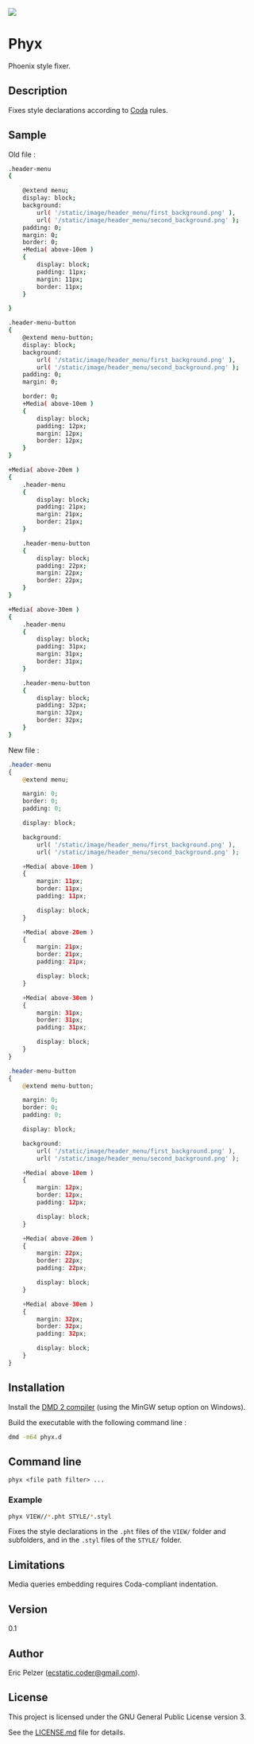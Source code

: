 ![](https://github.com/senselogic/PHYX/blob/master/LOGO/phyx.png)

# Phyx

Phoenix style fixer.

## Description

Fixes style declarations according to [Coda](https://github.com/senselogic/CODA) rules.

## Sample

Old file :

```bash
.header-menu
{

    @extend menu;
    display: block;
    background:
        url( '/static/image/header_menu/first_background.png' ),
        url( '/static/image/header_menu/second_background.png' );
    padding: 0;
    margin: 0;
    border: 0;
    +Media( above-10em )
    {
        display: block;
        padding: 11px;
        margin: 11px;
        border: 11px;
    }

}

.header-menu-button
{
    @extend menu-button;
    display: block;
    background:
        url( '/static/image/header_menu/first_background.png' ),
        url( '/static/image/header_menu/second_background.png' );
    padding: 0;
    margin: 0;

    border: 0;
    +Media( above-10em )
    {
        display: block;
        padding: 12px;
        margin: 12px;
        border: 12px;
    }
}

+Media( above-20em )
{
    .header-menu
    {
        display: block;
        padding: 21px;
        margin: 21px;
        border: 21px;
    }

    .header-menu-button
    {
        display: block;
        padding: 22px;
        margin: 22px;
        border: 22px;
    }
}

+Media( above-30em )
{
    .header-menu
    {
        display: block;
        padding: 31px;
        margin: 31px;
        border: 31px;
    }

    .header-menu-button
    {
        display: block;
        padding: 32px;
        margin: 32px;
        border: 32px;
    }
}
```

New file :

```php
.header-menu
{
    @extend menu;

    margin: 0;
    border: 0;
    padding: 0;

    display: block;

    background:
        url( '/static/image/header_menu/first_background.png' ),
        url( '/static/image/header_menu/second_background.png' );

    +Media( above-10em )
    {
        margin: 11px;
        border: 11px;
        padding: 11px;

        display: block;
    }

    +Media( above-20em )
    {
        margin: 21px;
        border: 21px;
        padding: 21px;

        display: block;
    }

    +Media( above-30em )
    {
        margin: 31px;
        border: 31px;
        padding: 31px;

        display: block;
    }
}

.header-menu-button
{
    @extend menu-button;

    margin: 0;
    border: 0;
    padding: 0;

    display: block;

    background:
        url( '/static/image/header_menu/first_background.png' ),
        url( '/static/image/header_menu/second_background.png' );

    +Media( above-10em )
    {
        margin: 12px;
        border: 12px;
        padding: 12px;

        display: block;
    }

    +Media( above-20em )
    {
        margin: 22px;
        border: 22px;
        padding: 22px;

        display: block;
    }

    +Media( above-30em )
    {
        margin: 32px;
        border: 32px;
        padding: 32px;

        display: block;
    }
}
```

## Installation

Install the [DMD 2 compiler](https://dlang.org/download.html) (using the MinGW setup option on Windows).

Build the executable with the following command line :

```bash
dmd -m64 phyx.d
```

## Command line

```
phyx <file path filter> ...
```

### Example

```bash
phyx VIEW//*.pht STYLE/*.styl
```

Fixes the style declarations in the `.pht` files of the `VIEW/` folder and subfolders,
and in the `.styl` files of the `STYLE/` folder.

## Limitations

Media queries embedding requires Coda-compliant indentation.

## Version

0.1

## Author

Eric Pelzer (ecstatic.coder@gmail.com).

## License

This project is licensed under the GNU General Public License version 3.

See the [LICENSE.md](LICENSE.md) file for details.
